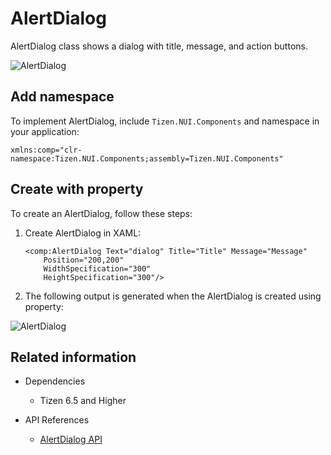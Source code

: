 # AlertDialog

AlertDialog class shows a dialog with title, message, and action buttons.

![AlertDialog](./media/AlertDialog.png)

## Add namespace
To implement AlertDialog, include `Tizen.NUI.Components` and namespace in your application:

```xaml
xmlns:comp="clr-namespace:Tizen.NUI.Components;assembly=Tizen.NUI.Components"
```

## Create with property

To create an AlertDialog, follow these steps:

1. Create AlertDialog in XAML:

    ```xaml
    <comp:AlertDialog Text="dialog" Title="Title" Message="Message" 
        Position="200,200" 
        WidthSpecification="300" 
        HeightSpecification="300"/>
    ```

2. The following output is generated when the AlertDialog is created using property:

![AlertDialog](./media/AlertDialog.png)

## Related information

- Dependencies
  -   Tizen 6.5 and Higher

- API References
  - [AlertDialog API](/application/dotnet/api/TizenFX/latest/api/Tizen.NUI.Components.AlertDialog.html)
